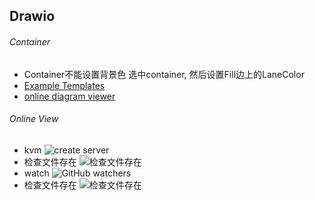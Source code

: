 ## Drawio

###### Container
- Container不能设置背景色
选中container, 然后设置Fill边上的LaneColor
- [Example Templates](https://www.drawio.com/example-diagrams)
- [online diagram viewer](https://www.drawio.com/blog/online-diagram-viewer)
###### Online View
- kvm ![create server](drawio/kvm.drawio)
- 检查文件存在 ![检查文件存在](drawio/bash-lib-map.drawio)
- watch ![GitHub watchers](https://raw.githubusercontent.com/jgraph/drawio-diagrams/dev/examples/cell-culture-flow.drawio)
- 检查文件存在 ![检查文件存在](https://de.vicp.net:58443/ShaoOrg/bulletin/-/raw/main/docs/tips/drawio/bash-lib-map.drawio)
